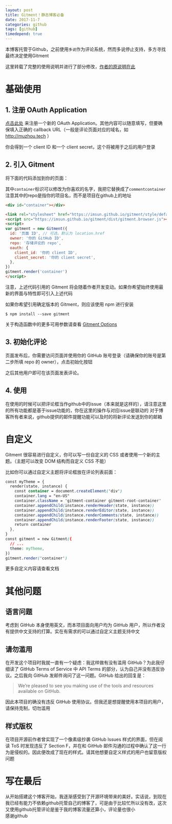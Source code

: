 ```yaml
---
layout: post
title: Gitment！静态博客必备
date: 2017-11-7
categories: github
tags: [github]
timedepend: true
---
```


本博客托管于Github，之前使用`多说`作为评论系统，然而多说停止支持，多方寻找最终决定使用Gitment  

这里转载了完整的使用说明并进行了部分修改，[作者的原说明在此](https://imsun.net/posts/gitment-introduction/)  

# 基础使用

## 1. 注册 OAuth Application  

[点击此处](https://github.com/settings/applications/new) 来注册一个新的 OAuth Application。其他内容可以随意填写，但要确保填入正确的 callback URL（一般是评论页面对应的域名，如 http://muzhou.tech ）  

你会得到一个 client ID 和一个 client secret，这个将被用于之后的用户登录  

## 2. 引入 Gitment

将下面的代码添加到你的页面：  

其中`container`标识可以修改为你喜欢的名字，我把它替换成了`commentcontainer`  
注意其中的repo是指你的项目名，而不是项目在github上的地址  

```html
<div id="container"></div>

<link rel="stylesheet" href="https://imsun.github.io/gitment/style/default.css">
<script src="https://imsun.github.io/gitment/dist/gitment.browser.js"></script>
<script>
var gitment = new Gitment({
  id: '页面 ID', // 可选。默认为 location.href
  owner: '你的 GitHub ID',
  repo: '存储评论的 repo',
  oauth: {
    client_id: '你的 client ID',
    client_secret: '你的 client secret',
  },
})
gitment.render('container')
</script>
```

注意，上述代码引用的 Gitment 将会随着作者开发变动。如果你希望始终使用最新的界面与特性即可引入上述代码  

如果你希望引用确定版本的 Gitment，则应该使用 npm 进行安装  

	$ npm install --save gitment

关于构造函数中的更多可用参数请查看 [Gitment Options](https://github.com/imsun/gitment#options)  

## 3. 初始化评论

页面发布后，你需要访问页面并使用你的 GitHub 账号登录（请确保你的账号是第二步所填 repo 的 owner），点击初始化按钮  

之后其他用户即可在该页面发表评论。  

## 4. 使用

在使用的时候可以把评论框当作github中的issue（本来就是这样的），请注意这里的所有功能都是基于issue功能的，你在这里的操作与对应issue是联动的
对于博客所有者来说，github提供的邮件提醒功能可以及时的将新评论发送到你的邮箱  

# 自定义

Gitment 很容易进行自定义，你可以写一份自定义的 CSS 或者使用一个新的主题。（主题可以改变 DOM 结构而自定义 CSS 不能）  

比如你可以通过自定义主题将评论框放在评论列表前面：  

```css
const myTheme = {
  render(state, instance) {
    const container = document.createElement('div')
    container.lang = "en-US"
    container.className = 'gitment-container gitment-root-container'
    container.appendChild(instance.renderHeader(state, instance))
    container.appendChild(instance.renderEditor(state, instance))
    container.appendChild(instance.renderComments(state, instance))
    container.appendChild(instance.renderFooter(state, instance))
    return container
  },
}
const gitment = new Gitment({
  // ...
  theme: myTheme,
})
gitment.render('container')
```

更多自定义内容请查看文档  

# 其他问题

## 语言问题

考虑到 GitHub 本身使用英文，而本项目面向用户均为 GitHub 用户，所以作者没有提供中文支持的打算。实在有需求的可以通过自定义主题支持中文  

## 请勿滥用

在开发这个项目时我就一直有一个疑虑：我这样做有没有滥用 GitHub？为此我仔细读了 GitHub Terms of Service 中 API Terms 的部分，认为自己并没有违反协议。之后我向 GitHub 发邮件询问了这一问题。GitHub 给出的回复是：  

> We’re pleased to see you making use of the tools and resources available on GitHub.

因此本项目的确没有违反 GitHub 使用协议。但我还是想提醒使用本项目的用户，请保持克制，切勿滥用  

## 样式版权

在项目开源前作者曾实现了一个像素级抄袭 GitHub Issues 样式的界面，但在阅读 ToS 时发现违反了 Section F，并在和 GitHub 邮件沟通的过程中确认了这一行为是侵权的。因此便改成了现在的样式。请其他想要自定义样式的用户也留意版权问题  

# 写在最后

从开始搭建这个博客开始，我逐渐感受到了开源环境带来的美好。实话说，到现在我已经有能力不依赖github托管自己的博客了，可是由于比较忙所以没有改，这次又使用github托管评论是鉴于我的博客流量还算小，评论量也很小  
感谢github  
